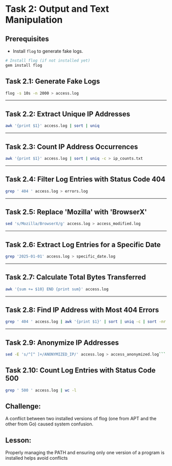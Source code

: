 # Task 2: Output and Text Manipulation

## Prerequisites

- Install `flog` to generate fake logs.

```bash
# Install flog (if not installed yet)
gem install flog
```

## Task 2.1: Generate Fake Logs

```bash
flog -s 10s -n 2000 > access.log
```

---

## Task 2.2: Extract Unique IP Addresses

```bash
awk '{print $1}' access.log | sort | uniq
```

---

## Task 2.3: Count IP Address Occurrences

```bash
awk '{print $1}' access.log | sort | uniq -c > ip_counts.txt
```

---

## Task 2.4: Filter Log Entries with Status Code 404

```bash
grep ' 404 ' access.log > errors.log
```

---

## Task 2.5: Replace 'Mozilla' with 'BrowserX'

```bash
sed 's/Mozilla/BrowserX/g' access.log > access_modified.log
```

---

## Task 2.6: Extract Log Entries for a Specific Date

```bash
grep '2025-01-01' access.log > specific_date.log
```

---

## Task 2.7: Calculate Total Bytes Transferred

```bash
awk '{sum += $10} END {print sum}' access.log
```

---

## Task 2.8: Find IP Address with Most 404 Errors

```bash
grep ' 404 ' access.log | awk '{print $1}' | sort | uniq -c | sort -nr | head -n 1 > top_404_ip.txt
```

---

## Task 2.9: Anonymize IP Addresses

````bash
sed -E 's/^[^ ]+/ANONYMIZED_IP/' access.log > access_anonymized.log```
````

## Task 2.10: Count Log Entries with Status Code 500

```bash
grep ' 500 ' access.log | wc -l
```

## Challenge:

A conflict between two installed versions of flog (one from APT and the other from Go) caused system confusion.

## Lesson:

Properly managing the PATH and ensuring only one version of a program is installed helps avoid conflicts
